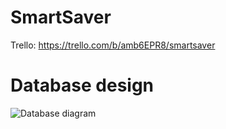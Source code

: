 # SmartSaver
Trello: https://trello.com/b/amb6EPR8/smartsaver

# Database design
![Database diagram](https://www.part.lt/img/879efe4f7c2f34e02149b07f0ad53564612.png)
